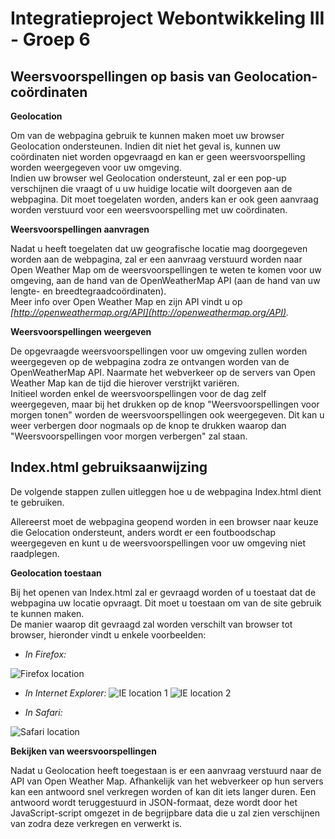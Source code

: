 Integratieproject Webontwikkeling III - Groep 6
==============

Weersvoorspellingen op basis van Geolocation-coördinaten
--------------

**Geolocation** 

Om van de webpagina gebruik te kunnen maken moet uw browser Geolocation ondersteunen. Indien dit niet het geval is, kunnen uw coördinaten niet worden opgevraagd en kan er geen weersvoorspelling worden weergegeven voor uw omgeving.   
Indien uw browser wel Geolocation ondersteunt, zal er een pop-up verschijnen die vraagt of u uw huidige locatie wilt doorgeven aan de webpagina. Dit moet toegelaten worden, anders kan er ook geen aanvraag worden verstuurd voor een weersvoorspelling met uw coördinaten.

**Weersvoorspellingen aanvragen**

Nadat u heeft toegelaten dat uw geografische locatie mag doorgegeven worden aan de webpagina, zal er een aanvraag verstuurd worden naar Open Weather Map om de weersvoorspellingen te weten te komen voor uw omgeving, aan de hand van de OpenWeatherMap API (aan de hand van uw lengte- en breedtegraadcoördinaten).  
Meer info over Open Weather Map en zijn API vindt u op 
*[http://openweathermap.org/API](http://openweathermap.org/API).*

**Weersvoorspellingen weergeven**

De opgevraagde weersvoorspellingen voor uw omgeving zullen worden weergegeven op de webpagina zodra ze ontvangen worden van de OpenWeatherMap API. Naarmate het webverkeer op de servers van Open Weather Map kan de tijd die hierover verstrijkt variëren.   
Initieel worden enkel de weersvoorspellingen voor de dag zelf weergegeven, maar bij het drukken op de knop "Weersvoorspellingen voor morgen tonen" worden de weersvoorspellingen ook weergegeven. Dit kan u weer verbergen door nogmaals op de knop te drukken waarop dan "Weersvoorspellingen voor morgen verbergen" zal staan.


Index.html gebruiksaanwijzing
--------------

De volgende stappen zullen uitleggen hoe u de webpagina Index.html dient te gebruiken.  

Allereerst moet de webpagina geopend worden in een browser naar keuze die Gelocation ondersteunt, anders wordt er een foutboodschap weergegeven en kunt u de weersvoorspellingen voor uw omgeving niet raadplegen.

**Geolocation toestaan**

Bij het openen van Index.html zal er gevraagd worden of u toestaat dat de webpagina uw locatie opvraagt. Dit moet u toestaan om van de site gebruik te kunnen maken.  
De manier waarop dit gevraagd zal worden verschilt van browser tot browser, hieronder vindt u enkele voorbeelden:

- *In Firefox:*

![Firefox location](https://raw.github.com/mifieli/Groep6WOIII/master/img/firefoxLocation.PNG)

- *In Internet Explorer:*
![IE location 1](https://raw.github.com/mifieli/Groep6WOIII/master/img/ieLocation1.PNG)
![IE location 2](https://raw.github.com/mifieli/Groep6WOIII/master/img/ieLocation2.PNG)

- *In Safari:*

![Safari location](https://raw.github.com/mifieli/Groep6WOIII/master/img/safariLocation.PNG)

**Bekijken van weersvoorspellingen**

Nadat u Geolocation heeft toegestaan is er een aanvraag verstuurd naar de API van Open Weather Map. Afhankelijk van het webverkeer op hun servers kan een antwoord snel verkregen worden of kan dit iets langer duren. 
Een antwoord wordt teruggestuurd in JSON-formaat, deze wordt door het JavaScript-script omgezet in de begrijpbare data die u zal zien verschijnen van zodra deze verkregen en verwerkt is.




